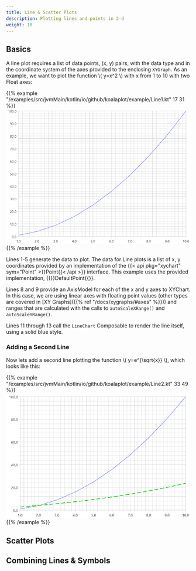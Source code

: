 ```yaml
---
title: Line & Scatter Plots
description: Plotting lines and points in 2-d
weight: 10
---
```



## Basics

A line plot requires a list of data points, (x, y) pairs, with the data type and in the coordinate system of the axes provided to the enclosing ```XYGraph```. As an example, we want to plot the function \\( y=x^2 \\) with x from 1 to 10 with two Float axes:

{{% example "/examples/src/jvmMain/kotlin/io/github/koalaplot/example/Line1.kt" 17 31 %}}
![Line1](line1.png)
{{% /example %}}

Lines 1-5 generate the data to plot. The data for Line plots is a list of x, y coordinates provided by an implementation of the {{< api pkg="xychart" sym="Point" >}}Point{{< /api >}} interface. This example uses the provided implementation, {{<api pkg="xychart" sym="DefaultPoint">}}DefaultPoint{{</api>}}. 

Lines 8 and 9 provide an AxisModel for each of the x and y axes to XYChart. In this case, we are using linear axes with floating point values (other types are covered in [XY Graphs]({{% ref "/docs/xygraphs/#axes" %}})) and ranges that are calculated with the
calls to ```autoScaleXRange()``` and ```autoScaleYRange()```.

Lines 11 through 13 call the ```LineChart``` Composable to render the line itself, using a solid blue style.

### Adding a Second Line

Now lets add a second line plotting the function \\( y=e^{\sqrt{x}} \\), which looks like this:

{{% example "/examples/src/jvmMain/kotlin/io/github/koalaplot/example/Line2.kt" 33 49 %}}
![Line2](line2.png)
{{% /example %}}

## Scatter Plots

## Combining Lines & Symbols
